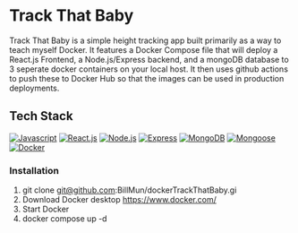 <h1>Track That Baby</h1>
<p>Track That Baby is a simple height tracking app built primarily as a way to teach myself Docker. It features a Docker Compose file that will deploy a React.js Frontend, a Node.js/Express backend, and a mongoDB database to 3 seperate docker containers on your local host. It then uses github actions to push these to Docker Hub so that the images can be used in production deployments.</p>

<h2>Tech Stack</h2>

[![Javascript][Javascript]][Javascript-url]
[![React.js][React.js]][React-url]
[![Node.js][Node.js]][Node.js-url]
[![Express][Express]][Express-url]
[![MongoDB][MongoDB]][MongoDB-url]
[![Mongoose][Mongoose]][Mongoose-url]
[![Docker][Docker]][Docker-url]

### Installation

1. git clone git@github.com:BillMun/dockerTrackThatBaby.gi
2. Download Docker desktop https://www.docker.com/
3. Start Docker
4. docker compose up -d




[React.js]: https://img.shields.io/badge/React-20232A?style=for-the-badge&logo=react&logoColor=61DAFB
[React-url]: https://reactjs.org/

[Node.js]: https://img.shields.io/badge/Node.js-43853D?style=for-the-badge&logo=node.js&logoColor=white
[Node.js-url]: https://nodejs.org/en/

[Javascript]: https://img.shields.io/badge/JavaScript-F7DF1E?style=for-the-badge&logo=javascript&logoColor=black
[Javascript-url]: https://www.javascript.com/

[Express]: https://img.shields.io/badge/EXPRESS-A020F0?style=for-the-badge&logo=javascript&logoColor=white
[Express-url]:https://expressjs.com/

[MongoDB]: https://img.shields.io/badge/MongoDB-000000?style=for-the-badge&logo=MongoDB&logoColor=Blue
[MongoDB-url]:https://www.mongodb.com/

[Mongoose]: https://img.shields.io/badge/Mongoose-0000FF?style=for-the-badge&logo=Mongoose&logoColor=black
[Mongoose-url]:https://mongoosejs.com/

[Docker]: https://img.shields.io/badge/Docker-ADD8E6?style=for-the-badge&logo=Docker&logoColor=white
[Docker-url]:https://www.docker.com/